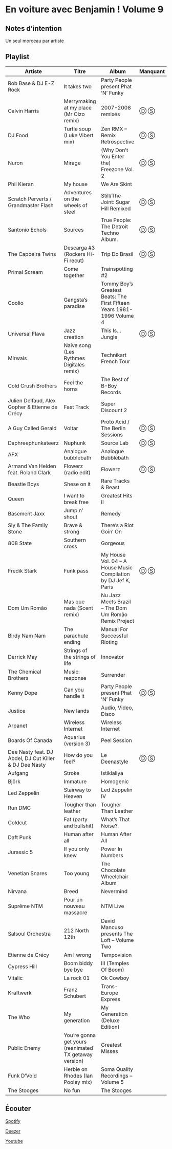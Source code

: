# En voiture avec Benjamin ! Volume 9

## Notes d’intention

Un seul morceau par artiste

## Playlist

| Artiste                                                | Titre                                                  | Album                                                                  | Manquant |
|--------------------------------------------------------|--------------------------------------------------------|------------------------------------------------------------------------|----------|
| Rob Base & DJ E-Z Rock                                 | It takes two                                           | Party People present Phat ’N’ Funky                                    |          |
| Calvin Harris                                          | Merrymaking at my place (Mr Oizo remix)                | 2007-2008 remixés                                                      | Ⓓ Ⓢ      |
| DJ Food                                                | Turtle soup (Luke Vibert mix)                          | Zen RMX – Remix Retrospective                                          | Ⓓ Ⓢ      |
| Nuron                                                  | Mirage                                                 | (Why Don’t You Enter the) Freezone Vol. 2                              | Ⓓ Ⓢ      |
| Phil Kieran                                            | My house                                               | We Are Skint                                                           |          |
| Scratch Perverts / Grandmaster Flash                   | Adventures on the wheels of steel                      | Still/The Joint: Sugar Hill Remixed                                    | Ⓓ Ⓢ      |
| Santonio Echols                                        | Sources                                                | True People: The Detroit Techno Album.                                 | Ⓓ Ⓢ      |
| The Capoeira Twins                                     | Descarga #3 (Rockers Hi-Fi recut)                      | Trip Do Brasil                                                         | Ⓓ Ⓢ      |
| Primal Scream                                          | Come together                                          | Trainspotting #2                                                       |          |
| Coolio                                                 | Gangsta’s paradise                                     | Tommy Boy’s Greatest Beats: The First Fifteen Years 1981-1996 Volume 4 |          |
| Universal Flava                                        | Jazz creation                                          | This Is… Jungle                                                        | Ⓓ Ⓢ      |
| Mirwais                                                | Naive song (Les Rythmes Digitales remix)               | Technikart French Tour                                                 |          |
| Cold Crush Brothers                                    | Feel the horns                                         | The Best of B-Boy Records                                              |          |
| Julien Delfaud, Alex Gopher & Etienne de Crécy         | Fast Track                                             | Super Discount 2                                                       |          |
| A Guy Called Gerald                                    | Voltar                                                 | Proto Acid / The Berlin Sessions                                       | Ⓓ Ⓢ      |
| Daphreephunkateerz                                     | Nuphunk                                                | Source Lab                                                             | Ⓓ Ⓢ      |
| AFX                                                    | Analogue bubblebath                                    | Analogue Bubblebath                                                    |          |
| Armand Van Helden feat. Roland Clark                   | Flowerz (radio edit)                                   | Flowerz                                                                | Ⓓ Ⓢ      |
| Beastie Boys                                           | Shese on it                                            | Rare Tracks & Beast                                                    |          |
| Queen                                                  | I want to break free                                   | Greatest Hits II                                                       |          |
| Basement Jaxx                                          | Jump n’ shout                                          | Remedy                                                                 |          |
| Sly & The Family Stone                                 | Brave & strong                                         | There’s a Riot Goin’ On                                                |          |
| 808 State                                              | Southern cross                                         | Gorgeous                                                               |          |
| Fredik Stark                                           | Funk pass                                              | My House Vol. 04 – A House Music Compilation by DJ Jef K, Paris        | Ⓓ Ⓢ      |
| Dom Um Romão                                           | Mas que nada (Scent remix)                             | Nu Jazz Meets Brazil – The Dom Um Romão Remix Project                  |          |
| Birdy Nam Nam                                          | The parachute ending                                   | Manual For Successful Rioting                                          |          |
| Derrick May                                            | Strings of the strings of life                         | Innovator                                                              |          |
| The Chemical Brothers                                  | Music: response                                        | Surrender                                                              |          |
| Kenny Dope                                             | Can you handle it                                      | Party People present Phat ’N’ Funky                                    | Ⓓ Ⓢ      |
| Justice                                                | New lands                                              | Audio, Video, Disco                                                    |          |
| Arpanet                                                | Wireless Internet                                      | Wireless Internet                                                      |          |
| Boards Of Canada                                       | Aquarius (version 3)                                   | Peel Session                                                           |          |
| Dee Nasty feat. DJ Abdel, DJ Cut Killer & DJ Dee Nasty | How do you feel?                                       | Le Deenastyle                                                          | Ⓓ Ⓢ      |
| Aufgang                                                | Stroke                                                 | Istiklaliya                                                            |          |
| Björk                                                  | Immature                                               | Homogenic                                                              |          |
| Led Zeppelin                                           | Stairway to Heaven                                     | Led Zeppelin IV                                                        |          |
| Run DMC                                                | Tougher than leather                                   | Tougher Than Leather                                                   |          |
| Coldcut                                                | Fat (party and bullshit)                               | What’s That Noise?                                                     |          |
| Daft Punk                                              | Human after all                                        | Human After All                                                        |          |
| Jurassic 5                                             | If you only knew                                       | Power In Numbers                                                       |          |
| Venetian Snares                                        | Too young                                              | The Chocolate Wheelchair Album                                         |          |
| Nirvana                                                | Breed                                                  | Nevermind                                                              |          |
| Suprême NTM                                            | Pour un nouveau massacre                               | NTM Live                                                               |          |
| Salsoul Orchestra                                      | 212 North 12th                                         | David Mancuso presents The Loft – Volume Two                           |          |
| Etienne de Crécy                                       | Am I wrong                                             | Tempovision                                                            |          |
| Cypress Hill                                           | Boom biddy bye bye                                     | III (Temples Of Boom)                                                  |          |
| Vitalic                                                | La rock 01                                             | Ok Cowboy                                                              |          |
| Kraftwerk                                              | Franz Schubert                                         | Trans-Europe Express                                                   |          |
| The Who                                                | My generation                                          | My Generation (Deluxe Edition)                                         |          |
| Public Enemy                                           | You’re gonna get yours (reanimated TX getaway version) | Greatest Misses                                                        |          |
| Funk D’Void                                            | Herbie on Rhodes (Ian Pooley mix)                      | Soma Quality Recordings – Volume 5                                     |          |
| The Stooges                                            | No fun                                                 | The Stooges                                                            |          |

## Écouter

[Spotify](https://open.spotify.com/playlist/4yqMW6pSDS8deFlLEdNLur)

[Deezer](https://www.deezer.com/en/playlist/6636525564)

[Youtube](https://www.youtube.com/playlist?list=PLRBsABaibTyLa-eIFRuX4QKjfCkBZnl_D)

